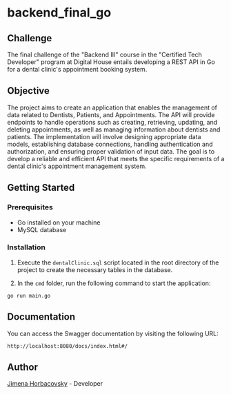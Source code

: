# backend_final_go

## Challenge
The final challenge of the "Backend III" course in the "Certified Tech Developer" program at Digital House entails developing a REST API in Go for a dental clinic's appointment booking system.

## Objective
The project aims to create an application that enables the management of data related to Dentists, Patients, and Appointments. The API will provide endpoints to handle operations such as creating, retrieving, updating, and deleting appointments, as well as managing information about dentists and patients. The implementation will involve designing appropriate data models, establishing database connections, handling authentication and authorization, and ensuring proper validation of input data. The goal is to develop a reliable and efficient API that meets the specific requirements of a dental clinic's appointment management system.

## Getting Started

### Prerequisites
- Go installed on your machine
- MySQL database

### Installation

1. Execute the `dentalClinic.sql` script located in the root directory of the project to create the necessary tables in the database.

2. In the `cmd` folder, run the following command to start the application:
```
go run main.go
```

## Documentation

You can access the Swagger documentation by visiting the following URL:
```
http://localhost:8080/docs/index.html#/
```

## Author
[Jimena Horbacovsky](linkedin.com/in/jimenashk) - Developer
